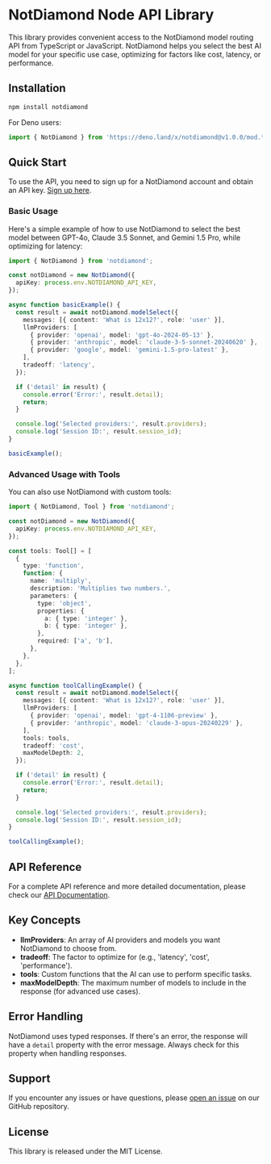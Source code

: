 # NotDiamond Node API Library

This library provides convenient access to the NotDiamond model routing API from TypeScript or JavaScript. NotDiamond helps you select the best AI model for your specific use case, optimizing for factors like cost, latency, or performance.

## Installation

```sh
npm install notdiamond
```

For Deno users:

```ts
import { NotDiamond } from 'https://deno.land/x/notdiamond@v1.0.0/mod.ts';
```

## Quick Start

To use the API, you need to sign up for a NotDiamond account and obtain an API key. [Sign up here](https://app.notdiamond.ai).

### Basic Usage

Here's a simple example of how to use NotDiamond to select the best model between GPT-4o, Claude 3.5 Sonnet, and Gemini 1.5 Pro, while optimizing for latency:

```typescript
import { NotDiamond } from 'notdiamond';

const notDiamond = new NotDiamond({
  apiKey: process.env.NOTDIAMOND_API_KEY,
});

async function basicExample() {
  const result = await notDiamond.modelSelect({
    messages: [{ content: 'What is 12x12?', role: 'user' }],
    llmProviders: [
      { provider: 'openai', model: 'gpt-4o-2024-05-13' },
      { provider: 'anthropic', model: 'claude-3-5-sonnet-20240620' },
      { provider: 'google', model: 'gemini-1.5-pro-latest' },
    ],
    tradeoff: 'latency',
  });

  if ('detail' in result) {
    console.error('Error:', result.detail);
    return;
  }

  console.log('Selected providers:', result.providers);
  console.log('Session ID:', result.session_id);
}

basicExample();
```

### Advanced Usage with Tools

You can also use NotDiamond with custom tools:

```typescript
import { NotDiamond, Tool } from 'notdiamond';

const notDiamond = new NotDiamond({
  apiKey: process.env.NOTDIAMOND_API_KEY,
});

const tools: Tool[] = [
  {
    type: 'function',
    function: {
      name: 'multiply',
      description: 'Multiplies two numbers.',
      parameters: {
        type: 'object',
        properties: {
          a: { type: 'integer' },
          b: { type: 'integer' },
        },
        required: ['a', 'b'],
      },
    },
  },
];

async function toolCallingExample() {
  const result = await notDiamond.modelSelect({
    messages: [{ content: 'What is 12x12?', role: 'user' }],
    llmProviders: [
      { provider: 'openai', model: 'gpt-4-1106-preview' },
      { provider: 'anthropic', model: 'claude-3-opus-20240229' },
    ],
    tools: tools,
    tradeoff: 'cost',
    maxModelDepth: 2,
  });

  if ('detail' in result) {
    console.error('Error:', result.detail);
    return;
  }

  console.log('Selected providers:', result.providers);
  console.log('Session ID:', result.session_id);
}

toolCallingExample();
```

## API Reference

For a complete API reference and more detailed documentation, please check our [API Documentation](https://notdiamond.readme.io/v0.1.0-beta/docs/getting-started).

## Key Concepts

- **llmProviders**: An array of AI providers and models you want NotDiamond to choose from.
- **tradeoff**: The factor to optimize for (e.g., 'latency', 'cost', 'performance').
- **tools**: Custom functions that the AI can use to perform specific tasks.
- **maxModelDepth**: The maximum number of models to include in the response (for advanced use cases).

## Error Handling

NotDiamond uses typed responses. If there's an error, the response will have a `detail` property with the error message. Always check for this property when handling responses.

## Support

If you encounter any issues or have questions, please [open an issue](https://github.com/Not-Diamond/notdiamond-node) on our GitHub repository.

## License

This library is released under the MIT License.
